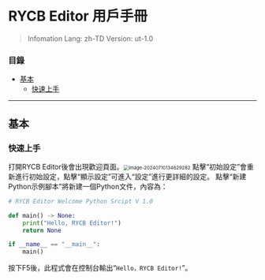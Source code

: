 # RYCB Editor 用戶手冊
> Infomation
> Lang: zh-TD
> Version: ut-1.0
### 目錄
- [基本](#基本)
  - [快速上手](#快速上手)
___
## 基本
### 快速上手
打開RYCB Editor後會出現歡迎頁面。<img src="F:\VSProj\repos\IDE\bin\Debug\Tools\UserTutorial.md.Assets\1.1.1-zhtd.png" alt="image-20240710134629282" style="zoom:67%;" />
點擊“初始設定”會重新進行初始設定，點擊“顯示設定”可進入“設定”進行更詳細的設定。
點擊“新建Python示例腳本”將新建一個Python文件，內容為：

```python
# RYCB Editor Welcome Python Srcipt V 1.0

def main() -> None:
    print("Hello, RYCB Editor!")
    return None

if __name__ == "__main__":
    main()
```
按下F5後，此程式會在控制台輸出“`Hello，RYCB Editor!`”。

